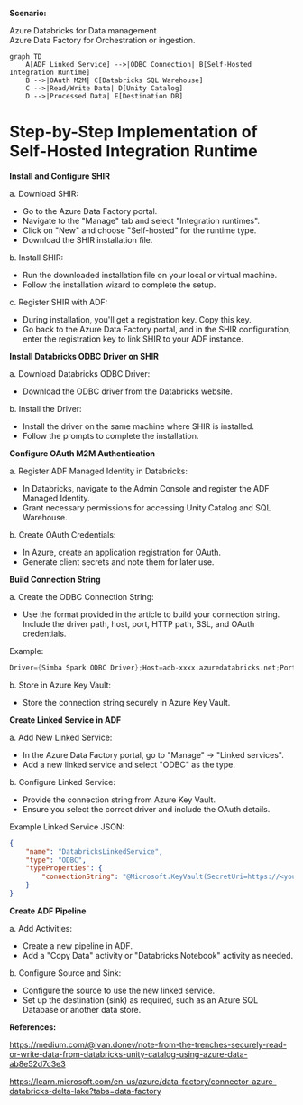 **Scenario:**

Azure Databricks for Data management  
Azure Data Factory for Orchestration or ingestion.

```mermaid
graph TD
    A[ADF Linked Service] -->|ODBC Connection| B[Self-Hosted Integration Runtime]
    B -->|OAuth M2M| C[Databricks SQL Warehouse]
    C -->|Read/Write Data| D[Unity Catalog]
    D -->|Processed Data| E[Destination DB]
```

# Step-by-Step Implementation of Self-Hosted Integration Runtime
**Install and Configure SHIR**

a. Download SHIR:
- Go to the Azure Data Factory portal.
- Navigate to the "Manage" tab and select "Integration runtimes".
- Click on "New" and choose "Self-hosted" for the runtime type.
- Download the SHIR installation file.

b. Install SHIR:
- Run the downloaded installation file on your local or virtual machine.
- Follow the installation wizard to complete the setup.

c. Register SHIR with ADF:
- During installation, you'll get a registration key. Copy this key.
- Go back to the Azure Data Factory portal, and in the SHIR configuration, enter the registration key to link SHIR to your ADF instance.

**Install Databricks ODBC Driver on SHIR**

a. Download Databricks ODBC Driver:
- Download the ODBC driver from the Databricks website.

b. Install the Driver:
- Install the driver on the same machine where SHIR is installed.
- Follow the prompts to complete the installation.

**Configure OAuth M2M Authentication**

a. Register ADF Managed Identity in Databricks:
- In Databricks, navigate to the Admin Console and register the ADF Managed Identity.
- Grant necessary permissions for accessing Unity Catalog and SQL Warehouse.

b. Create OAuth Credentials:
- In Azure, create an application registration for OAuth.
- Generate client secrets and note them for later use.

**Build Connection String**

a. Create the ODBC Connection String:
- Use the format provided in the article to build your connection string. Include the driver path, host, port, HTTP path, SSL, and OAuth credentials.

Example:
```go
Driver={Simba Spark ODBC Driver};Host=adb-xxxx.azuredatabricks.net;Port=443;HTTPPath=/sql/1.0/warehouses/xxxx;SSL=1;ThriftTransport=2;AuthMech=11;Auth_Flow=1;Auth_Client_Id=xxxx;Auth_Client_Secret=xxxx
```
b. Store in Azure Key Vault:
- Store the connection string securely in Azure Key Vault.

**Create Linked Service in ADF**

a. Add New Linked Service:
- In the Azure Data Factory portal, go to "Manage" -> "Linked services".
- Add a new linked service and select "ODBC" as the type.

b. Configure Linked Service:
- Provide the connection string from Azure Key Vault.
- Ensure you select the correct driver and include the OAuth details.

Example Linked Service JSON:

```json
{
    "name": "DatabricksLinkedService",
    "type": "ODBC",
    "typeProperties": {
        "connectionString": "@Microsoft.KeyVault(SecretUri=https://<your-keyvault-name>.vault.azure.net/secrets/<secret-name>)"
    }
}
```

**Create ADF Pipeline**

a. Add Activities:
- Create a new pipeline in ADF.
- Add a "Copy Data" activity or "Databricks Notebook" activity as needed.

b. Configure Source and Sink:
- Configure the source to use the new linked service.
- Set up the destination (sink) as required, such as an Azure SQL Database or another data store.

  
**References:**

https://medium.com/@ivan.donev/note-from-the-trenches-securely-read-or-write-data-from-databricks-unity-catalog-using-azure-data-ab8e52d7c3e3

https://learn.microsoft.com/en-us/azure/data-factory/connector-azure-databricks-delta-lake?tabs=data-factory
